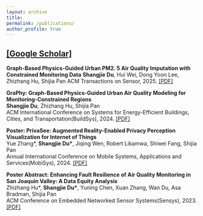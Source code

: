 ```yaml
---
layout: archive
title: 
permalink: /publications/
author_profile: true
---
```

[\[Google Scholar\]](https://scholar.google.com/citations?user=HfBJSX8AAAAJ&hl=en&oi=ao)  
-------------
**Graph-Based Physics-Guided Urban PM2. 5 Air Quality Imputation with Constrained Monitoring Data**
**Shangjie Du**, Hui Wei, Dong Yoon Lee, Zhizhang Hu, Shijia Pan
ACM Transactions on Sensor, 2025. [\[PDF\]](https://dl.acm.org/doi/pdf/10.1145/3734869)

**GraPhy: Graph-Based Physics-Guided Urban Air Quality Modeling for Monitoring-Constrained Regions**  
**Shangjie Du**, Zhizhang Hu, Shijia Pan  
ACM International Conference on Systems for Energy-Efficient Buildings, Cities, and Transportation(BuildSys), 2024. [\[PDF\]](https://dl.acm.org/doi/pdf/10.1145/3671127.3698169)  

**Poster: PrivaSee: Augmented Reality-Enabled Privacy Perception Visualization for Internet of Things**  
Yue Zhang\*, **Shangjie Du\***, Jiqing Wen, Robert Likamwa, Shiwei Fang, Shijia Pan  
Annual International Conference on Mobile Systems, Applications and Services(MobiSys), 2024. [\[PDF\]](https://dl.acm.org/doi/pdf/10.1145/3643832.3661426)  

**Poster Abstract: Enhancing Fault Resilience of Air Quality Monitoring in San Joaquin Valley: A Data Equity Analysis**  
Zhizhang Hu*, **Shangjie Du\***, Yuning Chen, Xuan Zhang, Wan Du, Asa Bradman, Shijia Pan  
ACM Conference on Embedded Networked Sensor Systems(Sensys), 2023. [\[PDF\]](https://dl.acm.org/doi/pdf/10.1145/3625687.3628384)